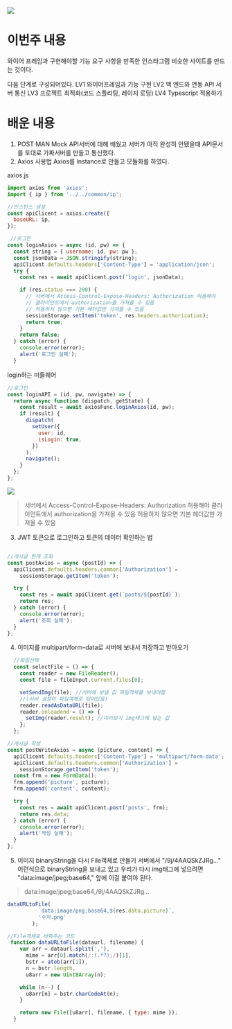 ![](https://velog.velcdn.com/images/hongdol/post/a32fca72-8df6-46c7-a168-1e2caddf8a8d/image.png)

# 이번주 내용
와이어 프레임과 구현해야할 기능 요구 사항을 만족한 인스타그램 비슷한 사이트를 만드는 것이다. 

다음 단계로 구성되어있다. 
LV1 와이어프레임과 기능 구현
LV2 백 엔드와 연동 API 서버 통신
LV3 프로젝트 최적화(코드 스플리팅, 레이지 로딩)
LV4 Typescript 적용하기

# 배운 내용
1. POST MAN Mock API서버에 대해 배웠고 서버가 아직 완성히 안됐을때 API문서를 토대로 가짜서버를 만들고 통신했다. 
2. Axios 사용법
Axios를 Instance로 만들고 모듈화를 하였다.

axios.js
```js
import axios from 'axios';
import { ip } from '../../common/ip';

//인스턴스 생성
const apiClicent = axios.create({
  baseURL: ip,
});

 //로그인
const loginAxios = async (id, pw) => {
  const string = { username: id, pw: pw };
  const jsonData = JSON.stringify(string);
  apiClicent.defaults.headers['Content-Type'] = 'application/json';
  try {
    const res = await apiClicent.post('login', jsonData);

    if (res.status === 200) {
      // 서버에서 Access-Control-Expose-Headers: Authorization 허용해야
      // 클라이언트에서 authorization을 가져올 수 있음
      // 허용하지 않으면 기본 헤더값만 가져올 수 있음
      sessionStorage.setItem('token', res.headers.authorization);
      return true;
    }
    return false;
  } catch (error) {
    console.error(error);
    alert('로그인 실패');
  }
```

login하는 미들웨어
```js
//로그인
const loginAPI = (id, pw, navigate) => {
  return async function (dispatch, getState) {
    const result = await axiosFunc.loginAxios(id, pw);
    if (result) {
      dispatch(
        setUser({
          user: id,
          isLogin: true,
        })
      );
      navigate();
    }
  };
};

```
![](https://velog.velcdn.com/images/hongdol/post/d124548d-6b8a-4102-ac78-e9f17ddcdb20/image.png)
> 서버에서 Access-Control-Expose-Headers: Authorization 허용해야
클라이언트에서 authorization을 가져올 수 있음
허용하지 않으면 기본 헤더값만 가져올 수 있음

3. JWT 토큰으로 로그인하고 토큰의 데이터 확인하는 법

```js

//게시글 한개 조회
const postAxios = async (postId) => {
  apiClicent.defaults.headers.common['Authorization'] =
    sessionStorage.getItem('token');

  try {
    const res = await apiClicent.get(`posts/${postId}`);
    return res;
  } catch (error) {
    console.error(error);
    alert('조회 실패');
  }
};
```

4. 이미지를 multipart/form-data로 서버에 보내서 저장하고 받아오기
```js
  //파일선택
  const selectFile = () => {
    const reader = new FileReader();
    const file = fileInput.current.files[0];

    setSendImg(file); //서버에 보낼 값 파일객체를 보내야함
    //(서버 설정이 파일객체로 되어있음)
    reader.readAsDataURL(file);
    reader.onloadend = () => {
      setImg(reader.result); //미리보기 img태그에 넣는 값
    };
  };
```

```js
//게시글 작성
const postWriteAxios = async (picture, content) => {
  apiClicent.defaults.headers['Content-Type'] = 'multipart/form-data';
  apiClicent.defaults.headers.common['Authorization'] =
    sessionStorage.getItem('token');
  const frm = new FormData();
  frm.append('picture', picture);
  frm.append('content', content);

  try {
    const res = await apiClicent.post('posts', frm);
    return res.data;
  } catch (error) {
    console.error(error);
    alert('작성 실패');
  }
};
```
  



5. 이미지 binaryString을 다시 File객체로 만들기
서버에서 "/9j/4AAQSkZJRg..." 이런식으로 binaryString을 보내고 있고
우리가 다시 img태그에 넣으려면 "data:image/jpeg;base64," 앞에 이걸 붙여야 된다.
> data:image/jpeg;base64,/9j/4AAQSkZJRg...


```js
dataURLtoFile(
          `data:image/png;base64,${res.data.picture}`,
          '수지.png'
        );

//File객체로 바꿔주는 코드
 function dataURLtoFile(dataurl, filename) {
    var arr = dataurl.split(','),
      mime = arr[0].match(/:(.*?);/)[1],
      bstr = atob(arr[1]),
      n = bstr.length,
      u8arr = new Uint8Array(n);

    while (n--) {
      u8arr[n] = bstr.charCodeAt(n);
    }

    return new File([u8arr], filename, { type: mime });
  }
```



